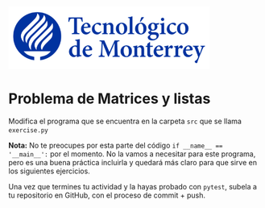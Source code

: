 ![Tec de Monterrey](../../images/logotecmty.png)
# Problema de Matrices y listas

Modifica el programa que se encuentra en la carpeta `src` que se llama `exercise.py`

**Nota:** No te preocupes por esta parte del código `if __name__ == '__main__':` por el momento. No la vamos a necesitar para este programa, pero es una buena práctica incluirla y quedará más claro para que sirve en los siguientes ejercicios.

Una vez que termines tu actividad y la hayas probado con `pytest`, subela a tu repositorio en GitHub, con el proceso de commit + push.
